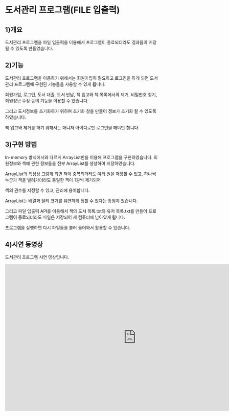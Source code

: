 # 도서관리 프로그램(FILE 입출력) 

## 1)개요

도서관리 프로그램을 파일 입출력을 이용해서 프로그램이 종료되더라도 결과들이 저장될 수 있도록 만들었습니다. 

## 2)기능

도서관리 프로그램을 이용하기 위해서는 회원가입이 필요하고 로그인을 하게 되면 도서관리 프로그램에 구현된 기능들을 사용할 수 있게 됩니다. 

회원가입, 로그인, 도서 대출, 도서 반납, 책 입고와 책 목록에서의 제거, 비밀번호 찾기, 회원정보 수정 등의 기능을 이용할 수 있습니다. 

그리고 도서정보를 초기화하기 위하여 초기화 창을 만들어 정보가 초기화 될 수 있도록 하였습니다. 

책 입고와 제거를 하기 위해서는 매니저 아이디로만 로그인을 해야만 합니다. 

## 3)구현 방법

In-memory 방식에서와 다르게 ArrayList만을 이용해 프로그램을 구현하였습니다. 회원정보와 책에 관한 정보들을 전부 ArrayList를 생성하여 저장하였습니다. 

ArrayList의 특성상 그렇게 되면 책이 중복되더라도 여러 권을 저장할 수 있고, 하나씩 누군가 책을 빌려가더라도 동일한 책이 1권씩 제거되어 

책의 권수를 지정할 수 있고, 관리에 용이합니다. 

ArrayList는 배열과 달리 크기를 유연하게 정할 수 있다는 장점이 있습니다. 

그리고 파일 입출력 API를 이용해서 책의 도서 목록.txt와 유저 목록.txt를 만들어 프로그램이 종료되더라도 파일은 저장되어 제 컴퓨터에 남아있게 됩니다. 

프로그램을 실행하면 다시 파일들을 불러 들어와서 활용할 수 있습니다. 

## 4)시연 동영상

도서관리 프로그램 시연 영상입니다.

<iframe width="853" height="480" src="https://www.youtube.com/embed/YS1G5wik_eo" title="YouTube video player" frameborder="0" allow="accelerometer; autoplay; clipboard-write; encrypted-media; gyroscope; picture-in-picture" allowfullscreen></iframe>
